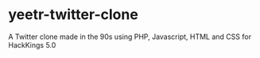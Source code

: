 # yeetr-twitter-clone
A Twitter clone made in the 90s using PHP, Javascript, HTML and CSS for HackKings 5.0
